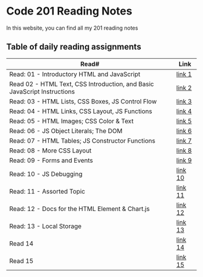 # Code 201 Reading Notes

In this website, you can find all my 201 reading notes

## Table of daily reading assignments

Read#    |  Link
-----------|--------------
Read: 01 - Introductory HTML and JavaScript     |  [link 1](https://shadizak.github.io/reading-notes/Class-01)
Read 02 - HTML Text, CSS Introduction, and Basic JavaScript Instructions     |  [link 2](https://shadizak.github.io/reading-notes/Class-02)
Read: 03 - HTML Lists, CSS Boxes, JS Control Flow     |   [link 3](https://shadizak.github.io/reading-notes/Class-03)
Read: 04 - HTML Links, CSS Layout, JS Functions     |  [link 4](https://shadizak.github.io/reading-notes/Class-04)
Read: 05 - HTML Images; CSS Color & Text     |  [link 5](https://shadizak.github.io/reading-notes/Class-05)
Read: 06 - JS Object Literals; The DOM     |  [link 6](https://shadizak.github.io/reading-notes/Class-06)
Read: 07 - HTML Tables; JS Constructor Functions     |  [link 7](https://shadizak.github.io/reading-notes/Class-07)
Read: 08 - More CSS Layout     |  [link 8](https://shadizak.github.io/reading-notes/Class-08)
Read: 09 - Forms and Events     |  [link 9](https://shadizak.github.io/reading-notes/Class-09)
Read: 10 - JS Debugging   |  [link 10](https://shadizak.github.io/reading-notes/Class-10)
Read: 11 - Assorted Topic|  [link 11](https://shadizak.github.io/reading-notes/Class-11)
Read: 12 - Docs for the HTML <canvas> Element & Chart.js  |  [link 12](https://shadizak.github.io/reading-notes/Class-12)
Read: 13 - Local Storage   |  [link 13](https://shadizak.github.io/reading-notes/Class-13)
Read 14    |  [link 14]()
Read 15    |  [link 15]()
